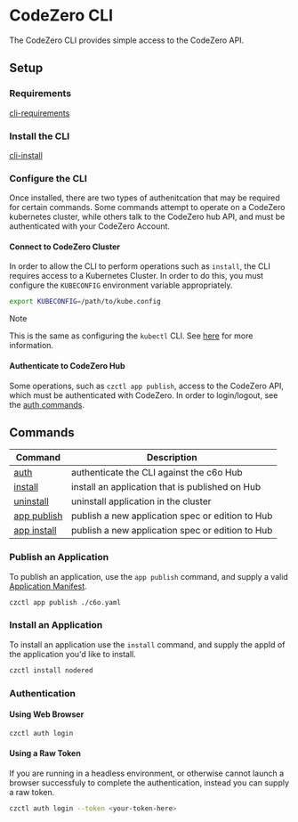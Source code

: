 # CodeZero CLI

The CodeZero CLI provides simple access to the CodeZero API.

## Setup

### Requirements

[cli-requirements](../_fragments/cli-requirements.md ':include')

### Install the CLI

[cli-install](../_fragments/cli-install.md ':include')

### Configure the CLI

Once installed, there are two types of authenitcation that may be required for certain commands.  Some commands attempt to operate on a CodeZero kubernetes cluster, while others talk to the CodeZero hub API, and must be authenticated with your CodeZero Account.

#### Connect to CodeZero Cluster

In order to allow the CLI to perform operations such as `install`, the CLI requires access to a Kubernetes Cluster.  In order to do this, you must configure the `KUBECONFIG` environment variable appropriately.

```bash
export KUBECONFIG=/path/to/kube.config
```

> [!NOTE]
> This is the same as configuring the `kubectl` CLI.  See [here](https://kubernetes.io/docs/concepts/configuration/organize-cluster-access-kubeconfig/) for more information.

#### Authenticate to CodeZero Hub

Some operations, such as `czctl app publish`, access to the CodeZero API, which must be authenticated with CodeZero.  In order to login/logout, see the [auth commands](#Authentication).

## Commands

| Command | Description |
|---------|-------------|
| [auth](#auth) | authenticate the CLI against the c6o Hub |
| [install](#install) | install an application that is published on Hub |
| [uninstall](#uninstall) | uninstall application in the cluster |
| [app publish](#Publish-an-Application) | publish a new application spec or edition to Hub |
| [app install](#Publish-an-Application) | publish a new application spec or edition to Hub |

### Publish an Application

To publish an application, use the `app publish` command, and supply a valid [Application Manifest](./references/application-manifest).

```bash
czctl app publish ./c6o.yaml
```

### Install an Application

To install an application use the `install` command, and supply the appId of the application you'd like to install.

```bash
czctl install nodered
```

### Authentication

#### Using Web Browser

```bash
czctl auth login
```

#### Using a Raw Token

If you are running in a headless environment, or otherwise cannot launch a browser successfuly to complete the authentication, instead you can supply a raw token.

```bash
czctl auth login --token <your-token-here>
```